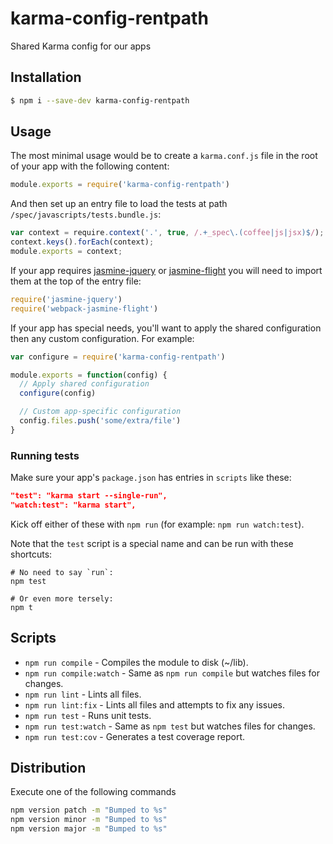 # karma-config-rentpath
Shared Karma config for our apps

## Installation
```bash
$ npm i --save-dev karma-config-rentpath
```

## Usage
The most minimal usage would be to create a `karma.conf.js` file in the root of your app with the following content:
```javascript
module.exports = require('karma-config-rentpath')
```

And then set up an entry file to load the tests at path `/spec/javascripts/tests.bundle.js`:
```javascript
var context = require.context('.', true, /.+_spec\.(coffee|js|jsx)$/);
context.keys().forEach(context);
module.exports = context;
```

If your app requires [jasmine-jquery](https://github.com/velesin/jasmine-jquery) or [jasmine-flight](https://github.com/flightjs/jasmine-flight) you will need to import them at the top of the entry file:
```javascript
require('jasmine-jquery')
require('webpack-jasmine-flight')
```

If your app has special needs, you'll want to apply the shared configuration then any custom configuration. For example:

```javascript
var configure = require('karma-config-rentpath')

module.exports = function(config) {
  // Apply shared configuration
  configure(config)

  // Custom app-specific configuration
  config.files.push('some/extra/file')
}
```

### Running tests

Make sure your app's `package.json` has entries in `scripts` like these:
```json
"test": "karma start --single-run",
"watch:test": "karma start",
```
Kick off either of these with `npm run` (for example: `npm run watch:test`).

Note that the `test` script is a special name and can be run with these shortcuts:
```
# No need to say `run`:
npm test

# Or even more tersely:
npm t
```

## Scripts
* `npm run compile` - Compiles the module to disk (~/lib).
* `npm run compile:watch` - Same as `npm run compile` but watches files for changes.
* `npm run lint` - Lints all files.
* `npm run lint:fix` - Lints all files and attempts to fix any issues.
* `npm run test` - Runs unit tests.
* `npm run test:watch` - Same as `npm test` but watches files for changes.
* `npm run test:cov` - Generates a test coverage report.

## Distribution
Execute one of the following commands
```bash
npm version patch -m "Bumped to %s"
npm version minor -m "Bumped to %s"
npm version major -m "Bumped to %s"
```
